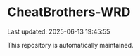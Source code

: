# CheatBrothers-WRD

Last updated: 2025-06-13 19:45:55

This repository is automatically maintained.

